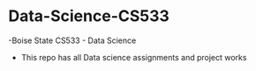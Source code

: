 # Data-Science-CS533

-Boise State CS533 - Data Science
- This repo has all Data science assignments and project works
